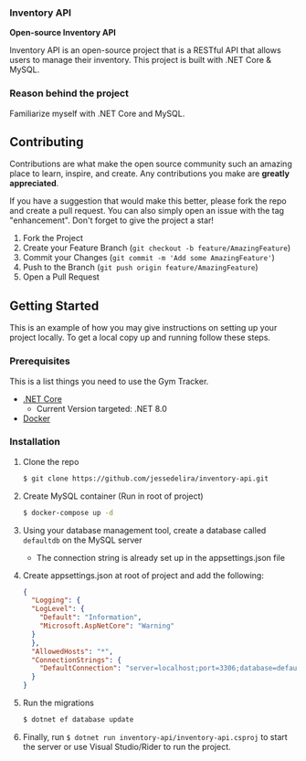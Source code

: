 <div>
  <h3>
    <b>
      Inventory API
    </b>
  </h3>
  <b>
    Open-source Inventory API
  </b>
  <p>
  </p>
</div>

Inventory API is an open-source project that is a RESTful API that allows users to manage their inventory. This project
is built with .NET Core & MySQL.

### Reason behind the project

Familiarize myself with .NET Core and MySQL.

## Contributing

Contributions are what make the open source community such an amazing place to learn, inspire, and create. Any
contributions you make are **greatly appreciated**.

If you have a suggestion that would make this better, please fork the repo and create a pull request. You can also
simply open an issue with the tag "enhancement".
Don't forget to give the project a star!

1. Fork the Project
2. Create your Feature Branch (`git checkout -b feature/AmazingFeature`)
3. Commit your Changes (`git commit -m 'Add some AmazingFeature'`)
4. Push to the Branch (`git push origin feature/AmazingFeature`)
5. Open a Pull Request

## Getting Started

This is an example of how you may give instructions on setting up your project locally.
To get a local copy up and running follow these steps.

### Prerequisites

This is a list things you need to use the Gym Tracker.

- [.NET Core](https://dotnet.microsoft.com/download)
    - Current Version targeted: .NET 8.0
- [Docker](https://docker.com)

### Installation

1. Clone the repo
    ```sh
    $ git clone https://github.com/jessedelira/inventory-api.git
    ```
2. Create MySQL container (Run in root of project)
    ```sh
    $ docker-compose up -d
    ```
3. Using your database management tool, create a database called `defaultdb` on the MySQL server
    - The connection string is already set up in the appsettings.json file

4. Create appsettings.json at root of project and add the following:
    ```json
    {
      "Logging": {
      "LogLevel": {
        "Default": "Information",
        "Microsoft.AspNetCore": "Warning"
      }
      },
      "AllowedHosts": "*",
      "ConnectionStrings": {
        "DefaultConnection": "server=localhost;port=3306;database=defaultdb;user=root;password=password"
      }
   }

   ```

5. Run the migrations
    ```sh
    $ dotnet ef database update
    ```
6. Finally, run `$ dotnet run inventory-api/inventory-api.csproj` to start the server or use Visual Studio/Rider to run the
   project.
